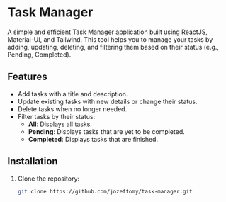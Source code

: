 # Task Manager

A simple and efficient Task Manager application built using ReactJS, Material-UI, and Tailwind. This tool helps you to manage your tasks by adding, updating, deleting, and filtering them based on their status (e.g., Pending, Completed).

## Features

- Add tasks with a title and description.
- Update existing tasks with new details or change their status.
- Delete tasks when no longer needed.
- Filter tasks by their status:
  - **All**: Displays all tasks.
  - **Pending**: Displays tasks that are yet to be completed.
  - **Completed**: Displays tasks that are finished.

## Installation

1. Clone the repository:
   ```bash
   git clone https://github.com/jozeftomy/task-manager.git

